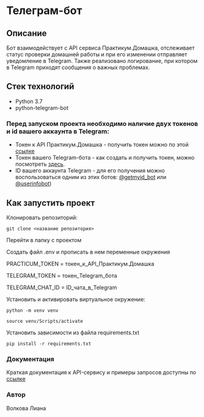 # Телеграм-бот

## Описание
Бот взаимодействует с API сервиса Практикум.Домашка, отслеживает статус проверки домашней работы и при его изменении отправляет уведомление в Telegram. Также реализовано логирование, при котором в Telegram приходят сообщения о важных проблемах.

## Стек технологий
- Python 3.7
- python-telegram-bot

### Перед запуском проекта необходимо наличие двух токенов и id вашего аккаунта в Telegram:
 - Токен к API Практикум.Домашка - получить токен можно по этой [ссылке](https://oauth.yandex.ru/authorize?response_type=token&client_id=1d0b9dd4d652455a9eb710d450ff456a)
 - Токен вашего Telegram-бота - как создать и получить токен, можно посмотреть [здесь](https://core.telegram.org/bots).
 - ID вашего аккаунта Telegram - для его получения можно воспользоваться одним из этих ботов: [@getmyid_bot](https://t.me/getmyid_bot) 
или [@userinfobot](https://telegram.me/userinfobot))

## Как запустить проект

Клонировать репозиторий:
```
git clone <название репозитория>
```
Перейти в папку с проектом

Создать файл .env и прописать в нем переменные окружения

PRACTICUM_TOKEN = токен_к_API_Практикум.Домашка

TELEGRAM_TOKEN = токен_Telegram_бота

TELEGRAM_CHAT_ID = ID_чата_в_Telegram

Установить и активировать виртуальное окружение:
```
python -m venv venv
```
```
source venv/Scripts/activate
```

Установить зависимости из файла requirements.txt
``` 
pip install -r requirements.txt
```

### Документация
Краткая документация к API-сервису и примеры запросов доступны по [ссылке](https://code.s3.yandex.net/backend-developer/learning-materials/delugov/%D0%9F%D1%80%D0%B0%D0%BA%D1%82%D0%B8%D0%BA%D1%83%D0%BC.%D0%94%D0%BE%D0%BC%D0%B0%D1%88%D0%BA%D0%B0%20%D0%A8%D0%BF%D0%B0%D1%80%D0%B3%D0%B0%D0%BB%D0%BA%D0%B0.pdf)

### Автор
Волкова Лиана
